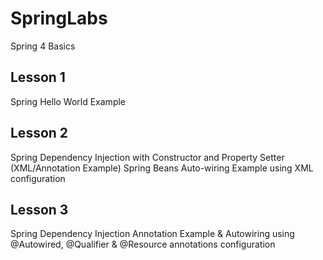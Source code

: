 # SpringLabs
Spring 4 Basics

## Lesson 1
Spring Hello World Example

## Lesson 2
Spring Dependency Injection with Constructor and Property Setter (XML/Annotation Example)
Spring Beans Auto-wiring Example using XML configuration

## Lesson 3
Spring Dependency Injection Annotation Example & Autowiring using @Autowired, @Qualifier & @Resource annotations configuration
